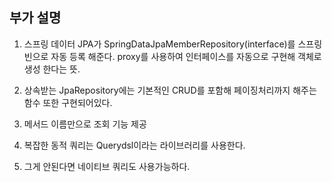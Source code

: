 ## 부가 설명
1. 스프링 데이터 JPA가 SpringDataJpaMemberRepository(interface)를 스프링 빈으로 자동 등록 해준다.
proxy를 사용하여 인터페이스를 자동으로 구현해 객체로 생성 한다는 뜻.
   

2. 상속받는 JpaRepository에는 기본적인 CRUD를 포함해 페이징처리까지 해주는 함수 또한 구현되어있다.


3. 메서드 이름만으로 조회 기능 제공


4. 복잡한 동적 쿼리는 Querydsl이라는 라이브러리를 사용한다. 


5. 그게 안된다면 네이티브 쿼리도 사용가능하다.

